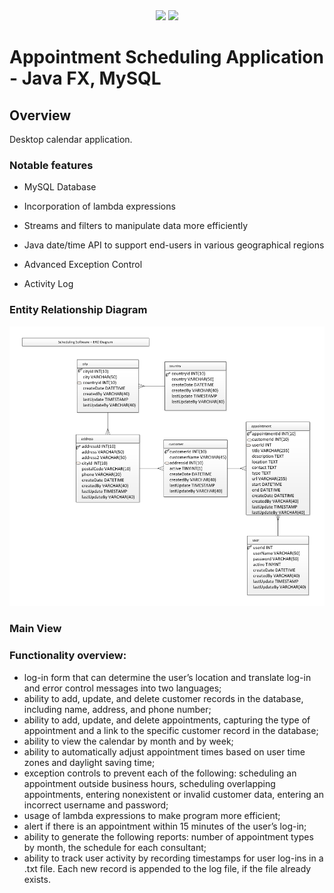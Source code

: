 <div align="center">
  <img width="105" src="https://user-images.githubusercontent.com/41551585/165627769-9e6d0466-28e0-4b6f-bad9-d4d6fb159407.svg"/>
  <img width="105" src="https://user-images.githubusercontent.com/41551585/165627761-ffbd1af9-8fb7-4444-8593-8d31d3e93a6d.svg"/>
</div>

# Appointment Scheduling Application - Java FX, MySQL

## Overview

Desktop calendar application. 

### Notable features

- MySQL Database 

- Incorporation of lambda expressions

- Streams and filters to manipulate data more efficiently

- Java date/time API to support end-users in various geographical regions

- Advanced Exception Control

- Activity Log

### Entity Relationship Diagram

![Entity Relationship Diagram](https://github.com/olgashi/Appointment_Scheduling_Application/blob/master/Database_ERD_Update.png)

### Main View


### Functionality overview:

- log-in form that can determine the user’s location and translate log-in and error control messages into two languages;
- ability to add, update, and delete customer records in the database, including name, address, and phone number;
- ability to add, update, and delete appointments, capturing the type of appointment and a link to the specific customer record in the database;
- ability to view the calendar by month and by week;
- ability to automatically adjust appointment times based on user time zones and daylight saving time;
- exception controls to prevent each of the following: scheduling an appointment outside business hours, scheduling overlapping appointments, entering nonexistent or invalid customer data, entering an incorrect username and password;
- usage of lambda expressions to make program more efficient;
- alert if there is an appointment within 15 minutes of the user’s log-in;
- ability to generate the following reports: number of appointment types by month, the schedule for each consultant;
- ability to track user activity by recording timestamps for user log-ins in a .txt file. Each new record is appended to the log file, if the file already exists.
